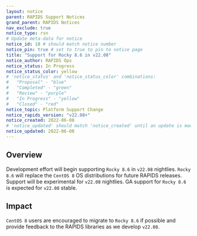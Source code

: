 ```yaml
---
layout: notice
parent: RAPIDS Support Notices
grand_parent: RAPIDS Notices
nav_exclude: true
notice_type: rsn
# Update meta-data for notice
notice_id: 18 # should match notice number
notice_pin: true # set to true to pin to notice page
title: "Support for Rocky 8.6 in v22.08"
notice_author: RAPIDS Ops
notice_status: In Progress
notice_status_color: yellow
# 'notice_status' and 'notice_status_color' combinations:
#   "Proposal" - "blue"
#   "Completed" - "green"
#   "Review" - "purple"
#   "In Progress" - "yellow"
#   "Closed" - "red"
notice_topic: Platform Support Change
notice_rapids_version: "v22.08+"
notice_created: 2022-06-08
# 'notice_updated' should match 'notice_created' until an update is made
notice_updated: 2022-06-08
---
```


## Overview

Development effort will begin supporting `Rocky 8.6` in `v22.08` nightlies. `Rocky 8.6` will replace the `CentOS 8` OS distributions for future RAPIDS releases.  Support will be experimental for `v22.08` nightlies. GA support for `Rocky 8.6` is expected for `v22.08` stable.

## Impact

`CentOS 8` users are encouraged to migrate to `Rocky 8.6` if possible and provide feedback to the RAPIDS libraries as we develop `v22.08`.
